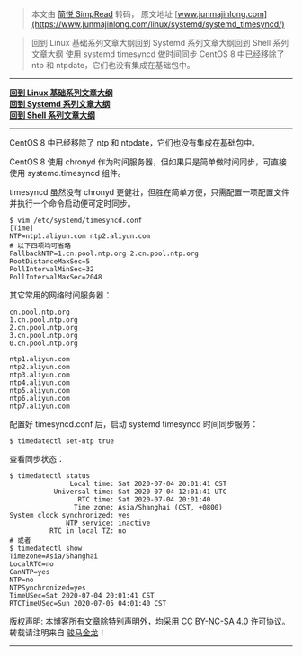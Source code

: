 > 本文由 [简悦 SimpRead](http://ksria.com/simpread/) 转码， 原文地址 [www.junmajinlong.com](https://www.junmajinlong.com/linux/systemd/systemd_timesyncd/)

> 回到 Linux 基础系列文章大纲回到 Systemd 系列文章大纲回到 Shell 系列文章大纲 使用 systemd timesyncd 做时间同步 CentOS 8 中已经移除了 ntp 和 ntpdate，它们也没有集成在基础包中。

* * *

**[回到 Linux 基础系列文章大纲](https://www.junmajinlong.com/linux/index)**  
**[回到 Systemd 系列文章大纲](https://www.junmajinlong.com/linux/index#systemd)**  
**[回到 Shell 系列文章大纲](https://www.junmajinlong.com/shell/index)**

* * *

CentOS 8 中已经移除了 ntp 和 ntpdate，它们也没有集成在基础包中。

CentOS 8 使用 chronyd 作为时间服务器，但如果只是简单做时间同步，可直接使用 systemd.timesyncd 组件。

timesyncd 虽然没有 chronyd 更健壮，但胜在简单方便，只需配置一项配置文件并执行一个命令启动便可定时同步。

```
$ vim /etc/systemd/timesyncd.conf
[Time]
NTP=ntp1.aliyun.com ntp2.aliyun.com
# 以下四项均可省略
FallbackNTP=1.cn.pool.ntp.org 2.cn.pool.ntp.org
RootDistanceMaxSec=5
PollIntervalMinSec=32
PollIntervalMaxSec=2048
```

其它常用的网络时间服务器：

```
cn.pool.ntp.org
1.cn.pool.ntp.org
2.cn.pool.ntp.org
3.cn.pool.ntp.org
0.cn.pool.ntp.org

ntp1.aliyun.com
ntp2.aliyun.com
ntp3.aliyun.com
ntp4.aliyun.com
ntp5.aliyun.com
ntp6.aliyun.com
ntp7.aliyun.com
```

配置好 timesyncd.conf 后，启动 systemd timesyncd 时间同步服务：

```
$ timedatectl set-ntp true
```

查看同步状态：

```
$ timedatectl status
               Local time: Sat 2020-07-04 20:01:41 CST
           Universal time: Sat 2020-07-04 12:01:41 UTC
                 RTC time: Sat 2020-07-04 20:01:40
                Time zone: Asia/Shanghai (CST, +0800)
System clock synchronized: yes
              NTP service: inactive
          RTC in local TZ: no
# 或者
$ timedatectl show 
Timezone=Asia/Shanghai
LocalRTC=no
CanNTP=yes
NTP=no
NTPSynchronized=yes
TimeUSec=Sat 2020-07-04 20:01:41 CST
RTCTimeUSec=Sun 2020-07-05 04:01:40 CST
```

版权声明: 本博客所有文章除特别声明外，均采用 [CC BY-NC-SA 4.0](https://creativecommons.org/licenses/by-nc-sa/4.0/) 许可协议。转载请注明来自 [骏马金龙](https://www.junmajinlong.com/)！

* * *